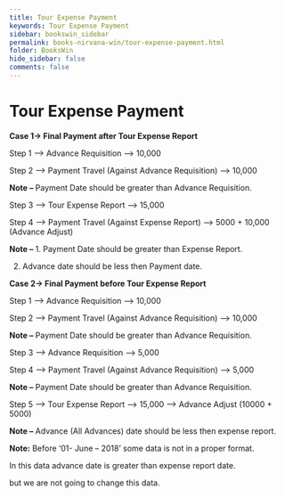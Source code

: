 ```yaml
---
title: Tour Expense Payment
keywords: Tour Expense Payment
sidebar: bookswin_sidebar
permalink: books-nirvana-win/tour-expense-payment.html
folder: BooksWin
hide_sidebar: false
comments: false
---
```


# Tour Expense Payment

**Case 1-> Final Payment after Tour Expense Report**

Step 1 –> Advance Requisition –> 10,000

Step 2 –> Payment Travel (Against Advance Requisition) –> 10,000

**Note –** Payment Date should be greater than Advance Requisition.

Step 3 –> Tour Expense Report –> 15,000

Step 4 –> Payment Travel (Against Expense Report) –> 5000 + 10,000 (Advance Adjust)

**Note –** 1. Payment Date should be greater than Expense Report.

2.  Advance date should be less then Payment date.



**Case 2-> Final Payment before Tour Expense Report**

Step 1 –> Advance Requisition –> 10,000

Step 2 –> Payment Travel (Against Advance Requisition) –> 10,000

**Note –** Payment Date should be greater than Advance Requisition.

Step 3 –> Advance Requisition –> 5,000

Step 4 –> Payment Travel (Against Advance Requisition) –> 5,000

**Note –** Payment Date should be greater than Advance Requisition.

Step 5 –> Tour Expense Report –> 15,000 –> Advance Adjust (10000 + 5000)

**Note –**  Advance (All Advances) date should be less then expense report.



**Note:** Before ‘01- June – 2018’ some data is not in a proper format.

In this data advance date is greater than expense report date.

but we are not going to change this data.
